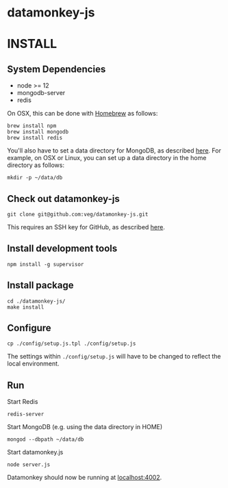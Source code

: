 datamonkey-js
========================

INSTALL
===========================
## System Dependencies
* node >= 12
* mongodb-server
* redis

On OSX, this can be done with [Homebrew](http://brew.sh/) as follows:

    brew install npm
    brew install mongodb
    brew install redis

You'll also have to set a data directory for MongoDB, as described [here](http://docs.mongodb.org/manual/tutorial/). For example, on OSX or Linux, you can set up a data directory in the home directory as follows:

    mkdir -p ~/data/db

## Check out datamonkey-js

    git clone git@github.com:veg/datamonkey-js.git

This requires an SSH key for GitHub, as described [here](https://help.github.com/articles/generating-ssh-keys).

## Install development tools
    
    npm install -g supervisor
    
## Install package

    cd ./datamonkey-js/
    make install

## Configure

    cp ./config/setup.js.tpl ./config/setup.js

The settings within ```./config/setup.js``` will have to be changed to reflect the local environment.

## Run

Start Redis

    redis-server

Start MongoDB (e.g. using the data directory in HOME)

    mongod --dbpath ~/data/db

Start datamonkey.js

    node server.js

Datamonkey should now be running at [localhost:4002](http://localhost:4002).
